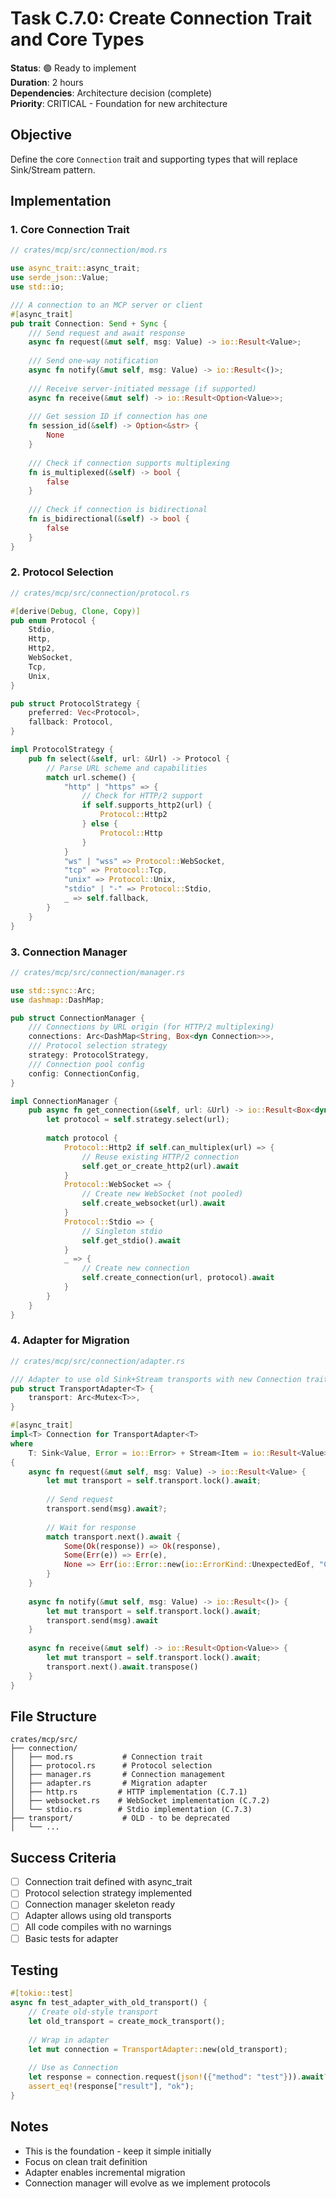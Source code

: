 # Task C.7.0: Create Connection Trait and Core Types

**Status**: 🟢 Ready to implement  
**Duration**: 2 hours  
**Dependencies**: Architecture decision (complete)  
**Priority**: CRITICAL - Foundation for new architecture  

## Objective

Define the core `Connection` trait and supporting types that will replace Sink/Stream pattern.

## Implementation

### 1. Core Connection Trait
```rust
// crates/mcp/src/connection/mod.rs

use async_trait::async_trait;
use serde_json::Value;
use std::io;

/// A connection to an MCP server or client
#[async_trait]
pub trait Connection: Send + Sync {
    /// Send request and await response
    async fn request(&mut self, msg: Value) -> io::Result<Value>;
    
    /// Send one-way notification
    async fn notify(&mut self, msg: Value) -> io::Result<()>;
    
    /// Receive server-initiated message (if supported)
    async fn receive(&mut self) -> io::Result<Option<Value>>;
    
    /// Get session ID if connection has one
    fn session_id(&self) -> Option<&str> {
        None
    }
    
    /// Check if connection supports multiplexing
    fn is_multiplexed(&self) -> bool {
        false
    }
    
    /// Check if connection is bidirectional
    fn is_bidirectional(&self) -> bool {
        false
    }
}
```

### 2. Protocol Selection
```rust
// crates/mcp/src/connection/protocol.rs

#[derive(Debug, Clone, Copy)]
pub enum Protocol {
    Stdio,
    Http,
    Http2,
    WebSocket,
    Tcp,
    Unix,
}

pub struct ProtocolStrategy {
    preferred: Vec<Protocol>,
    fallback: Protocol,
}

impl ProtocolStrategy {
    pub fn select(&self, url: &Url) -> Protocol {
        // Parse URL scheme and capabilities
        match url.scheme() {
            "http" | "https" => {
                // Check for HTTP/2 support
                if self.supports_http2(url) {
                    Protocol::Http2
                } else {
                    Protocol::Http
                }
            }
            "ws" | "wss" => Protocol::WebSocket,
            "tcp" => Protocol::Tcp,
            "unix" => Protocol::Unix,
            "stdio" | "-" => Protocol::Stdio,
            _ => self.fallback,
        }
    }
}
```

### 3. Connection Manager
```rust
// crates/mcp/src/connection/manager.rs

use std::sync::Arc;
use dashmap::DashMap;

pub struct ConnectionManager {
    /// Connections by URL origin (for HTTP/2 multiplexing)
    connections: Arc<DashMap<String, Box<dyn Connection>>>,
    /// Protocol selection strategy
    strategy: ProtocolStrategy,
    /// Connection pool config
    config: ConnectionConfig,
}

impl ConnectionManager {
    pub async fn get_connection(&self, url: &Url) -> io::Result<Box<dyn Connection>> {
        let protocol = self.strategy.select(url);
        
        match protocol {
            Protocol::Http2 if self.can_multiplex(url) => {
                // Reuse existing HTTP/2 connection
                self.get_or_create_http2(url).await
            }
            Protocol::WebSocket => {
                // Create new WebSocket (not pooled)
                self.create_websocket(url).await
            }
            Protocol::Stdio => {
                // Singleton stdio
                self.get_stdio().await
            }
            _ => {
                // Create new connection
                self.create_connection(url, protocol).await
            }
        }
    }
}
```

### 4. Adapter for Migration
```rust
// crates/mcp/src/connection/adapter.rs

/// Adapter to use old Sink+Stream transports with new Connection trait
pub struct TransportAdapter<T> {
    transport: Arc<Mutex<T>>,
}

#[async_trait]
impl<T> Connection for TransportAdapter<T>
where
    T: Sink<Value, Error = io::Error> + Stream<Item = io::Result<Value>> + Unpin + Send + 'static,
{
    async fn request(&mut self, msg: Value) -> io::Result<Value> {
        let mut transport = self.transport.lock().await;
        
        // Send request
        transport.send(msg).await?;
        
        // Wait for response
        match transport.next().await {
            Some(Ok(response)) => Ok(response),
            Some(Err(e)) => Err(e),
            None => Err(io::Error::new(io::ErrorKind::UnexpectedEof, "Connection closed")),
        }
    }
    
    async fn notify(&mut self, msg: Value) -> io::Result<()> {
        let mut transport = self.transport.lock().await;
        transport.send(msg).await
    }
    
    async fn receive(&mut self) -> io::Result<Option<Value>> {
        let mut transport = self.transport.lock().await;
        transport.next().await.transpose()
    }
}
```

## File Structure

```
crates/mcp/src/
├── connection/
│   ├── mod.rs           # Connection trait
│   ├── protocol.rs      # Protocol selection
│   ├── manager.rs       # Connection management
│   ├── adapter.rs       # Migration adapter
│   ├── http.rs         # HTTP implementation (C.7.1)
│   ├── websocket.rs    # WebSocket implementation (C.7.2)
│   └── stdio.rs        # Stdio implementation (C.7.3)
├── transport/           # OLD - to be deprecated
│   └── ...
```

## Success Criteria

- [ ] Connection trait defined with async_trait
- [ ] Protocol selection strategy implemented
- [ ] Connection manager skeleton ready
- [ ] Adapter allows using old transports
- [ ] All code compiles with no warnings
- [ ] Basic tests for adapter

## Testing

```rust
#[tokio::test]
async fn test_adapter_with_old_transport() {
    // Create old-style transport
    let old_transport = create_mock_transport();
    
    // Wrap in adapter
    let mut connection = TransportAdapter::new(old_transport);
    
    // Use as Connection
    let response = connection.request(json!({"method": "test"})).await?;
    assert_eq!(response["result"], "ok");
}
```

## Notes

- This is the foundation - keep it simple initially
- Focus on clean trait definition
- Adapter enables incremental migration
- Connection manager will evolve as we implement protocols